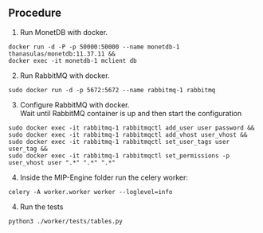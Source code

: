 ## Procedure

1. Run MonetDB with docker. <br/>
```
docker run -d -P -p 50000:50000 --name monetdb-1 thanasulas/monetdb:11.37.11 &&
docker exec -it monetdb-1 mclient db
```
2. Run RabbitMQ with docker. <br/>
```
sudo docker run -d -p 5672:5672 --name rabbitmq-1 rabbitmq
```

3. Configure RabbitMQ with docker. <br/>
Wait until RabbitMQ container is up and then start the configuration
```
sudo docker exec -it rabbitmq-1 rabbitmqctl add_user user password &&
sudo docker exec -it rabbitmq-1 rabbitmqctl add_vhost user_vhost &&
sudo docker exec -it rabbitmq-1 rabbitmqctl set_user_tags user user_tag &&
sudo docker exec -it rabbitmq-1 rabbitmqctl set_permissions -p user_vhost user ".*" ".*" ".*"
```

4. Inside the MIP-Engine folder run the celery worker: <br/>
```
celery -A worker.worker worker --loglevel=info
```

4. Run the tests <br/>
```
python3 ./worker/tests/tables.py
```
